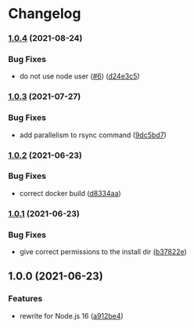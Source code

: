 # Changelog

### [1.0.4](https://www.github.com/zakodium/deploy-gcp-bucket/compare/v1.0.3...v1.0.4) (2021-08-24)


### Bug Fixes

* do not use node user ([#6](https://www.github.com/zakodium/deploy-gcp-bucket/issues/6)) ([d24e3c5](https://www.github.com/zakodium/deploy-gcp-bucket/commit/d24e3c5a19e797699010b6665a7a3305904d3862))

### [1.0.3](https://www.github.com/zakodium/deploy-gcp-bucket/compare/v1.0.2...v1.0.3) (2021-07-27)


### Bug Fixes

* add parallelism to rsync command ([9dc5bd7](https://www.github.com/zakodium/deploy-gcp-bucket/commit/9dc5bd70c5b85c40a752b0d1c4a66a95c6044fe9))

### [1.0.2](https://www.github.com/zakodium/deploy-gcp-bucket/compare/v1.0.1...v1.0.2) (2021-06-23)


### Bug Fixes

* correct docker build ([d8334aa](https://www.github.com/zakodium/deploy-gcp-bucket/commit/d8334aa1fdecd6ec064e09bf2e359b487f17d64d))

### [1.0.1](https://www.github.com/zakodium/deploy-gcp-bucket/compare/v1.0.0...v1.0.1) (2021-06-23)


### Bug Fixes

* give correct permissions to the install dir ([b37822e](https://www.github.com/zakodium/deploy-gcp-bucket/commit/b37822ed82f3200bd3e5c7a9bf71b6dfda87fa17))

## 1.0.0 (2021-06-23)


### Features

* rewrite for Node.js 16 ([a912be4](https://www.github.com/zakodium/deploy-gcp-bucket/commit/a912be43bad68d13899a988b510aad21c9ec905c))
